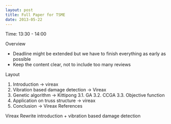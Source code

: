 ```yaml
---
layout: post
title: Full Paper for TSME
date: 2013-05-22
---
```


Time: 13:30 - 14:00

Overview
* Deadline might be extended but we have to finish everything as early as possible
* Keep the content clear, not to include too many reviews

Layout
1. Introduction -> vireax
2. Vibration based damage detection -> Vireax
3. Genetic algorithm -> Kittipong
3.1. GA
3.2. CCGA
3.3. Objective function
4. Application on truss structure -> vireax
5. Conclusion    -> Vireax
References

Vireax
Rewrite introduction + vibration based damage detection 
